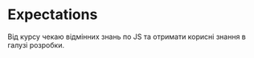 # Expectations

Від курсу чекаю відмінних знань по JS та отримати корисні знання в галузі розробки.

